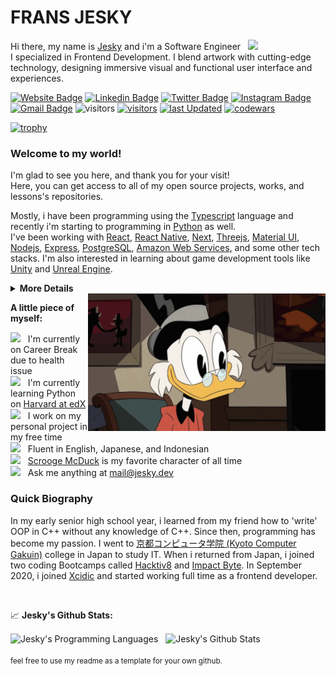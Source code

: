 # FRANS JESKY

Hi there, my name is <a href="https://jesky.dev" target="_blank">Jesky</a> and i'm a Software Engineer &nbsp; <img src="https://media.giphy.com/media/hvRJCLFzcasrR4ia7z/giphy.gif" width="25">
<br/>
I specialized in Frontend Development. I blend artwork with cutting-edge technology, designing immersive visual and functional user interface and experiences.

[![Website Badge](https://img.shields.io/badge/Website-3b5998?style=flat&logo=google-chrome&logoColor=white)](https://jesky.dev)
[![Linkedin Badge](https://img.shields.io/badge/-LinkedIn-0e76a8?style=flat&logo=Linkedin&logoColor=white)](https://linkedin.com/in/fransjesky)
[![Twitter Badge](https://img.shields.io/badge/-Twitter-00acee?style=flat&logo=Twitter&logoColor=white)](https://twitter.com/fransjesky)
[![Instagram Badge](https://img.shields.io/badge/-Instagram-e4405f?style=flat&logo=Instagram&logoColor=white)](https://instagram.com/fransjesky)
[![Gmail Badge](https://img.shields.io/badge/-fransjesky-c14438?style=flat&logo=Gmail&logoColor=white&link=mailto:jesky.yeremi@gmail.com)](mailto:jesky.yeremi@gmail.com)
![visitors](https://img.shields.io/endpoint?url=https%3A%2F%2Fhits.dwyl.com%2Ffransjesky%2Ffransjesky.json&style=flat&label=visitors&color=orange)
[![visitors](https://img.shields.io/endpoint?url=https://hits.dwyl.com/fransjesky/fransjesky.svg?style=flat&label=visitors&color=orange)](http://hits.dwyl.com/fransjesky/fransjesky)
[![last Updated](https://img.shields.io/github/last-commit/fransjesky/fransjesky/main?label=last%20updated&style=flat)](https://github.com/fransjesky/fransjesky/commits)
[![codewars](https://www.codewars.com/users/Frans%20Jesky/badges/micro)](https://www.codewars.com/users/Frans%20Jesky)

[![trophy](https://github-profile-trophy.vercel.app/?username=fransjesky&theme=onedark&no-frame=true&row=1)](https://github.com/ryo-ma/github-profile-trophy)

### Welcome to my world!

I'm glad to see you here, and thank you for your visit!
<br/>
Here, you can get access to all of my open source projects, works, and lessons's repositories.

Mostly, i have been programming using the [Typescript](https://www.typescriptlang.org/) language and recently i'm starting to programming in [Python](https://www.python.org/) as well.
<br/>
I've been working with [React](https://reactjs.org/), [React Native](https://reactnative.dev/), [Next](https://nextjs.org/), [Threejs](https://threejs.org/), [Material UI](https://mui.com/), [Nodejs](https://nodejs.org/en/), [Express](https://expressjs.com/), [PostgreSQL](https://www.postgresql.org/), [Amazon Web Services](https://aws.amazon.com/), and some other tech stacks. I'm also interested in learning about game development tools like [Unity](https://unity.com/) and [Unreal Engine](https://www.unrealengine.com/en-US).

<details>
<summary>
  <strong>More Details</strong>
</summary>

<br/>

**Tech Stack**

![HTML](https://img.shields.io/badge/-HTML-black?style=flat&logo=html5)
![CSS](https://img.shields.io/badge/-CSS-black?style=flat&logo=css3)
![JavaScript](https://img.shields.io/badge/-Javascript-black?style=flat&logo=javascript)
![Typescript](https://img.shields.io/badge/-Typesscript-black?style=flat&logo=typescript)
![Next](https://img.shields.io/badge/-Next-black?style=flat&logo=nextdotjs)
![React](https://img.shields.io/badge/-React-black?style=flat&logo=react)
![ReactNative](https://img.shields.io/badge/-React%20Native-black?style=flat&logo=react)
![Redux](https://img.shields.io/badge/-Redux-black?style=flat&logo=redux)
![Bootstrap](https://img.shields.io/badge/-Bootstrap-black?style=flat&logo=bootstrap)
![MUI](https://img.shields.io/badge/-Material%20UI-black?style=flat&logo=mui)
![Tailwind](https://img.shields.io/badge/-Tailwind%20CSS-black?style=flat&logo=tailwindcss)
![Three](https://img.shields.io/badge/-Three.js-black?style=flat&logo=threedotjs)
![Greensock](https://img.shields.io/badge/-GSAP-black?style=flat&logo=greensock)
![Node](https://img.shields.io/badge/-Node-black?style=flat&logo=nodedotjs)
![Express](https://img.shields.io/badge/-Express-black?style=flat&logo=express)
![PostgreSQL](https://img.shields.io/badge/-PostgreSQL-black?style=flat&logo=postgresql)
![MongoDB](https://img.shields.io/badge/-MongoDB-black?style=flat&logo=mongodb)

**Tools of Trade**

![Chrome](https://img.shields.io/badge/-Chrome-black?style=flat&logo=googlechrome)
![Firefox](https://img.shields.io/badge/-Firefox-black?style=flat&logo=firefox)
![VSCode](https://img.shields.io/badge/-VS%20Code-black?style=flat&logo=visualstudiocode)
![NPM](https://img.shields.io/badge/-NPM-black?style=flat&logo=npm)
![Yarn](https://img.shields.io/badge/-Yarn-black?style=flat&logo=yarn)
![Slack](https://img.shields.io/badge/-Slack-black?style=flat&logo=slack)
![Discord](https://img.shields.io/badge/-Discord-black?style=flat&logo=discord)
![Git](https://img.shields.io/badge/-Git-black?style=flat&logo=git)
![Github](https://img.shields.io/badge/-Github-black?style=flat&logo=github)
![Gitlab](https://img.shields.io/badge/-Gitlab-black?style=flat&logo=gitlab)
![Bitbucket](https://img.shields.io/badge/-Bitbucket-black?style=flat&logo=bitbucket)
![Jira](https://img.shields.io/badge/-Jira-black?style=flat&logo=jira)
![Figma](https://img.shields.io/badge/-Figma-black?style=flat&logo=figma)
![Postman](https://img.shields.io/badge/-Postman-black?style=flat&logo=postman)
![XCode](https://img.shields.io/badge/-XCode-black?style=flat&logo=xcode)
![Trello](https://img.shields.io/badge/-Trello-black?style=flat&logo=trello)
![Blender](https://img.shields.io/badge/-Blender-black?style=flat&logo=blender)
![Adobe](https://img.shields.io/badge/-Adobe-black?style=flat&logo=adobe)
![AWS](https://img.shields.io/badge/-AWS-black?style=flat&logo=amazonaws)
![Vercel](https://img.shields.io/badge/-Vercel-black?style=flat&logo=vercel)
![StackOverflow](https://img.shields.io/badge/-Stack%20Overflow-black?style=flat&logo=stackoverflow)

</details>

<img align="right" alt="GIF" src="./assets/Scrooge McDuck.gif" width="380" height="220" />

**A little piece of myself:**

<img src="https://media3.giphy.com/media/XfJIwjs18gFl2dqdkI/giphy.gif?cid=ecf05e47c1ei5oy0ts13e1g3ia001mae50j1s0ig0skz1try&rid=giphy.gif&ct=s" width="20" />&nbsp;&nbsp; I'm currently on Career Break due to health issue
<br/>
<img src="https://media2.giphy.com/media/sCwqNAHiOZHGuu2ptI/giphy.gif?cid=790b7611f1b3d753647428ee5d76770d869bfa8e29a0acfe&rid=giphy.gif&ct=s" width="20" />&nbsp;&nbsp; I'm currently learning Python on [Harvard at edX](https://learning.edx.org/course/course-v1:HarvardX+CS50P+Python/home)
<br/>
<img src="https://media4.giphy.com/media/55cVTSP1QhCgcrKVVW/giphy.gif?cid=790b7611a33cffb938a64cb87a4e26f8675031e0597f7382&rid=giphy.gif&ct=s" width="20" />&nbsp;&nbsp; I work on my personal project in my free time
<br/>
<img src="https://media0.giphy.com/media/cNROH16WmAR5QAYQCY/giphy.gif?cid=790b76118d083ecca71fc84b8f6df0b39e46edfc667bbafe&rid=giphy.gif&ct=s" width="20" />&nbsp;&nbsp; Fluent in English, Japanese, and Indonesian
<br/>
<img src="https://media0.giphy.com/media/mYibI3sb7TdCg8DEko/giphy.gif?cid=ecf05e47jxf1mpmqptoyd3ja20ohsbv9ne6flgt4zhbkhbkm&rid=giphy.gif&ct=s" width="20" />&nbsp;&nbsp; [Scrooge McDuck](https://en.wikipedia.org/wiki/Scrooge_McDuck) is my favorite character of all time
<br/>
<img src="https://media0.giphy.com/media/r4xuzuHd0LDaqheDUW/giphy.gif?cid=ecf05e4712t82r6zjz56trapo40kzpj20tb0q71h7rtr2497&rid=giphy.gif&ct=s" width="20" />&nbsp;&nbsp; Ask me anything at mail@jesky.dev

### Quick Biography

In my early senior high school year, i learned from my friend how to 'write' OOP in C++ without any knowledge of C++. Since then, programming has become my passion. I went to [京都コンピュータ学院 (Kyoto Computer Gakuin)](https://www.kcg.edu/) college in Japan to study IT. When i returned from Japan, i joined two coding Bootcamps called [Hacktiv8](https://www.hacktiv8.com/) and [Impact Byte](https://impactbyte.com/id/home). In September 2020, i joined [Xcidic](https://xcidic.com/) and started working full time as a frontend developer.

<br/>

📈 **Jesky's Github Stats:**

<div align="left">
<img align="center" src="https://github-readme-stats.vercel.app/api/top-langs/?username=fransjesky&theme=react" height=160px alt="Jesky's Programming Languages"/>
&nbsp;
<img align="center" src="https://github-readme-stats.vercel.app/api?username=fransjesky&show_icons=true&theme=react" height=160px alt="Jesky's Github Stats">
</div>

<br/>
<small>feel free to use my readme as a template for your own github.</small>
